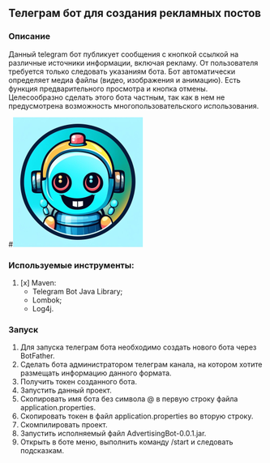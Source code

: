 ## Телеграм бот для создания рекламных постов
### Описание
Данный telegram бот публикует сообщения с кнопкой ссылкой на различные 
источники информации, включая рекламу. От пользователя требуется 
только следовать указаниям бота. Бот автоматически определяет медиа 
файлы (видео, изображения и анимацию). Есть функция предварительного 
просмотра и кнопка отмены. Целесообразно сделать этого бота частным, 
так как в нем не предусмотрена возможность многопользовательского 
использования.

#![AdvertisingPostBot.png](src/main/resources/AdvertisingPostBot.png)

### Используемые инструменты:
1. [x] Maven:
    * Telegram Bot Java Library;
    * Lombok;
    * Log4j.

### Запуск
1. Для запуска телеграм бота необходимо создать нового бота через BotFather.
2. Сделать бота администратором телеграм канала, на котором хотите
   размещать информацию данного формата.
3. Получить токен созданного бота.
4. Запустить данный проект.
5. Скопировать имя бота без символа @ в первую строку файла 
application.properties.
6. Скопировать токен в файл application.properties во вторую строку.
7. Скомпилировать проект.
8. Запустить исполняемый файл AdvertisingBot-0.0.1.jar.
9. Открыть в боте меню, выполнить команду /start и следовать подсказкам.
